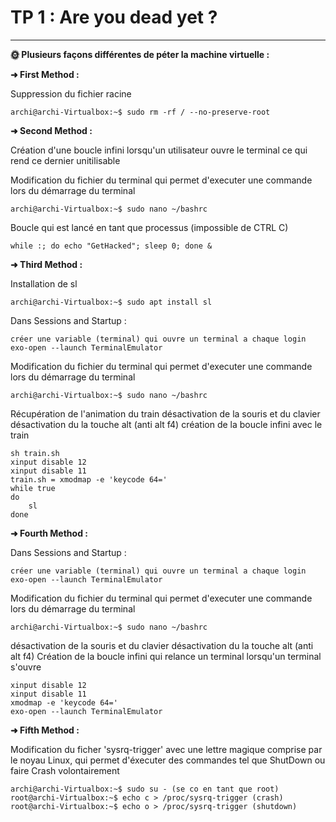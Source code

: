 # TP 1 : Are you dead yet ?

--- 

**🌞 Plusieurs façons différentes de péter la machine virtuelle :**

**➜ First Method :** 

Suppression du fichier racine

    archi@archi-Virtualbox:~$ sudo rm -rf / --no-preserve-root

**➜ Second Method :**

Création d'une boucle infini lorsqu'un utilisateur ouvre le terminal ce qui rend ce dernier unitilisable

Modification du fichier du terminal qui permet d'executer une commande lors du démarrage du terminal

    archi@archi-Virtualbox:~$ sudo nano ~/bashrc

Boucle qui est lancé en tant que processus (impossible de CTRL C)

    while :; do echo "GetHacked"; sleep 0; done &

**➜ Third Method :**

Installation de sl

    archi@archi-Virtualbox:~$ sudo apt install sl

Dans Sessions and Startup :

    créer une variable (terminal) qui ouvre un terminal a chaque login
    exo-open --launch TerminalEmulator

Modification du fichier du terminal qui permet d'executer une commande lors du démarrage du terminal

    archi@archi-Virtualbox:~$ sudo nano ~/bashrc

Récupération de l'animation du train
désactivation de la souris et du clavier
désactivation du la touche alt (anti alt f4)
création de la boucle infini avec le train

    sh train.sh
    xinput disable 12
    xinput disable 11
    train.sh = xmodmap -e 'keycode 64='
    while true 
    do
        sl
    done

**➜ Fourth Method :**

Dans Sessions and Startup :

    créer une variable (terminal) qui ouvre un terminal a chaque login
    exo-open --launch TerminalEmulator

Modification du fichier du terminal qui permet d'executer une commande lors du démarrage du terminal

    archi@archi-Virtualbox:~$ sudo nano ~/bashrc

désactivation de la souris et du clavier
désactivation du la touche alt (anti alt f4)
Création de la boucle infini qui relance un terminal lorsqu'un terminal s'ouvre

    xinput disable 12
    xinput disable 11
    xmodmap -e 'keycode 64='
    exo-open --launch TerminalEmulator

**➜ Fifth Method :**

Modification du ficher 'sysrq-trigger' avec une lettre magique comprise par le noyau Linux, qui permet d'éxecuter des commandes tel que ShutDown ou faire Crash volontairement

    archi@archi-Virtualbox:~$ sudo su - (se co en tant que root)
    root@archi-Virtualbox:~$ echo c > /proc/sysrq-trigger (crash)
    root@archi-Virtualbox:~$ echo o > /proc/sysrq-trigger (shutdown)
